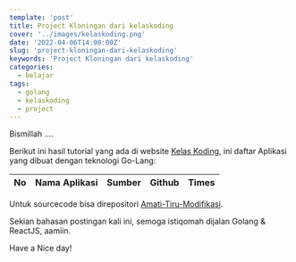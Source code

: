 ```yaml
---
template: 'post'
title: Project Kloningan dari kelaskoding
cover: '../images/kelaskoding.png'
date: '2022-04-06T14:00:00Z'
slug: 'project-kloningan-dari-kelaskoding'
keywords: 'Project Kloningan dari kelaskoding'
categories:
  - belajar
tags:
  - golang
  - kelaskoding
  - project
---
```


Bismillah ....

Berikut ini hasil tutorial yang ada di website [Kelas Koding](https://sekolahkoding.com/), ini daftar Aplikasi yang dibuat dengan teknologi Go-Lang:

| No  | Nama Aplikasi | Sumber | Github | Times |
| :-: | :-----------: | :----: | :----: | :---: |

Untuk sourcecode bisa direpositori [Amati-Tiru-Modifikasi](https://github.com/amati-tiru-modifikasi).

Sekian bahasan postingan kali ini, semoga istiqomah dijalan Golang & ReactJS, aamiin.

Have a Nice day!
